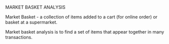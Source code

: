 MARKET BASKET ANALYSIS

Market Basket - a collection of items added to a cart (for online order) or basket at a supermarket.

Market basket analysis is to find a set of items that appear together in many transactions.


